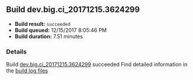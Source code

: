 ## Build dev.big.ci_20171215.3624299
- **Build result:** `succeeded`
- **Build queued:** 12/15/2017 8:05:46 PM
- **Build duration:** 7.51 minutes
### Details
Build [dev.big.ci_20171215.3624299](https://winappstudio.visualstudio.com/web/build.aspx?pcguid=a4ef43be-68ce-4195-a619-079b4d9834c2&builduri=vstfs%3a%2f%2f%2fBuild%2fBuild%2f24299) succeeded
Find detailed information in the [build log files](https://uwpctdiags.blob.core.windows.net/buildlogs/dev.big.ci_20171215.3624299_logs.zip)
